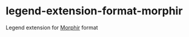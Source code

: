 # legend-extension-format-morphir

Legend extension for [Morphir](https://morphir.finos.org/) format
